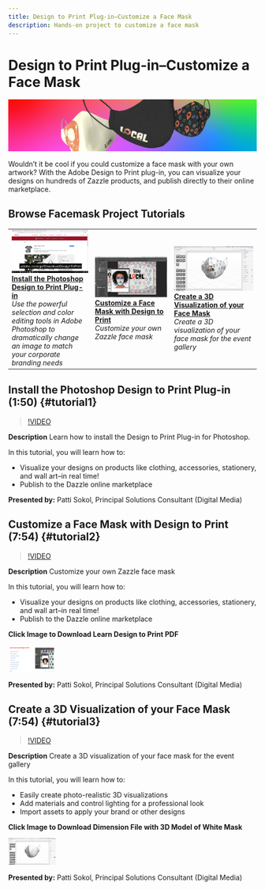 ```yaml
---
title: Design to Print Plug-in–Customize a Face Mask
description: Hands-on project to customize a face mask
---
```


# Design to Print Plug-in–Customize a Face Mask

![Tutorial Hero Image](../assets/faceMaskSplash.jpg)

Wouldn’t it be cool if you could customize a face mask with your own artwork? With the Adobe Design to Print plug-in, you can visualize your designs on hundreds of Zazzle products, and publish directly to their online marketplace. 

## Browse Facemask Project Tutorials

<table>
<tr>
 <td>
   <a href="handsonproject.md#tutorial1">
      <img alt="Install the Photoshop Design to Print Plug-in" src="../assets/d2p_install_sokol_thumbnail.jpg" />
   </a>
    <div>
   <a href="handsonproject.md#tutorial1"><strong>Install the Photoshop Design to Print Plug-in</strong></a>
    </div>
    <em>Use the powerful selection and color editing tools in Adobe Photoshop to dramatically change an image to match your corporate branding needs</em>
    <br>
  </td>
  <td>
    <a href="handsonproject.md#tutorial2">
        <img alt="Customize a Face Mask with Design to Print" src="../assets/d2p_faceMask_sokol_thumbnail.jpg" />
    </a>
    <div>
    <a href="handsonproject.md#tutorial2"><strong>Customize a Face Mask with Design to Print</strong></a>
    </div>
    <em>Customize your own Zazzle face mask</em>
    <br>
  </td>
  <td>
    <a href="handsonproject.md#tutorial3">
      <img alt="Create a 3D Visualization of your Face Mask" src="../assets/DN_faceMaskShare_sokol_thumbnail.jpg" />
   </a>
    <div>
   <a href="handsonproject.md#tutorial3"><strong>Create a 3D Visualization of your Face Mask</strong></a>
    </div>
    <em>Create a 3D visualization of your face mask for the event gallery</em>
    <br>
  </td>
</tr>
</table>

## Install the Photoshop Design to Print Plug-in (1:50) {#tutorial1}

>[!VIDEO](https://video.tv.adobe.com/v/327096?hidetitle=true)

**Description**
Learn how to install the Design to Print Plug-in for Photoshop.

In this tutorial, you will learn how to:
* Visualize your designs on products like clothing, accessories, stationery, and wall art–in real time!
* Publish to the Dazzle online marketplace

**Presented by:**
Patti Sokol, Principal Solutions Consultant (Digital Media)

## Customize a Face Mask with Design to Print (7:54) {#tutorial2}

>[!VIDEO](https://video.tv.adobe.com/v/327097?hidetitle=true)

**Description**
Customize your own Zazzle face mask

In this tutorial, you will learn how to:
* Visualize your designs on products like clothing, accessories, stationery, and wall art–in real time!
* Publish to the Dazzle online marketplace

**Click Image to Download Learn Design to Print PDF**

[![Learn Design to Print](../assets/LearnDesigntoPrint_96.png)](../assets/LearnDesigntoPrint.pdf)

**Presented by:**
Patti Sokol, Principal Solutions Consultant (Digital Media)

## Create a 3D Visualization of your Face Mask (7:54) {#tutorial3}

>[!VIDEO](https://video.tv.adobe.com/v/327098?hidetitle=true)

**Description**
Create a 3D visualization of your face mask for the event gallery

In this tutorial, you will learn how to:
* Easily create photo-realistic 3D visualizations   
* Add materials and control lighting for a professional look
* Import assets to apply your brand or other designs

**Click Image to Download Dimension File with 3D Model of White Mask**

[![Comparison Image](../assets/whitemask_96.png)](https://stock.adobe.com/search/3d-assets?load_type=search&native_visual_search=&similar_content_id=&is_recent_search=&search_type=usertyped&k=face+mask&asset_id=324075591)

**Presented by:**
Patti Sokol, Principal Solutions Consultant (Digital Media)